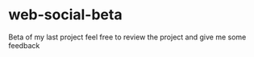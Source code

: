 # web-social-beta
Beta of my last project feel free to review the project and give me some feedback
